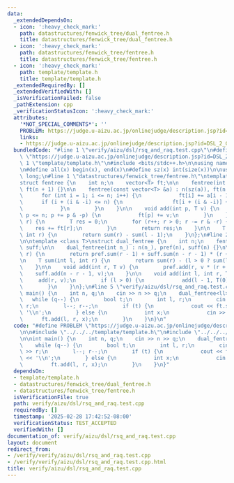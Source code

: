 ```yaml
---
data:
  _extendedDependsOn:
  - icon: ':heavy_check_mark:'
    path: datastructures/fenwick_tree/dual_fentree.h
    title: datastructures/fenwick_tree/dual_fentree.h
  - icon: ':heavy_check_mark:'
    path: datastructures/fenwick_tree/fentree.h
    title: datastructures/fenwick_tree/fentree.h
  - icon: ':heavy_check_mark:'
    path: template/template.h
    title: template/template.h
  _extendedRequiredBy: []
  _extendedVerifiedWith: []
  _isVerificationFailed: false
  _pathExtension: cpp
  _verificationStatusIcon: ':heavy_check_mark:'
  attributes:
    '*NOT_SPECIAL_COMMENTS*': ''
    PROBLEM: https://judge.u-aizu.ac.jp/onlinejudge/description.jsp?id=DSL_2_G
    links:
    - https://judge.u-aizu.ac.jp/onlinejudge/description.jsp?id=DSL_2_G
  bundledCode: "#line 1 \"verify/aizu/dsl/rsq_and_raq.test.cpp\"\n#define PROBLEM\
    \ \"https://judge.u-aizu.ac.jp/onlinejudge/description.jsp?id=DSL_2_G\"\n\n#line\
    \ 1 \"template/template.h\"\n#include <bits/stdc++.h>\n\nusing namespace std;\n\
    \n#define all(x) begin(x), end(x)\n#define sz(x) int(size(x))\n\nusing ll = long\
    \ long;\n#line 1 \"datastructures/fenwick_tree/fentree.h\"\ntemplate <class T>\n\
    struct fentree {\n    int n;\n    vector<T> ft;\n\n    fentree(int n_) : n(n_),\
    \ ft(n + 1) {}\n\n    fentree(const vector<T> &a) : n(sz(a)), ft(n + 1) {\n  \
    \      for (int i = 1; i <= n; i++) {\n            ft[i] += a[i - 1];\n      \
    \      if (i + (i & -i) <= n) {\n                ft[i + (i & -i)] += ft[i];\n\
    \            }\n        }\n    }\n\n    void add(int p, T v) {\n        for (p++;\
    \ p <= n; p += p & -p) {\n            ft[p] += v;\n        }\n    }\n\n    T sum(int\
    \ r) {\n        T res = 0;\n        for (r++; r > 0; r -= r & -r) {\n        \
    \    res += ft[r];\n        }\n        return res;\n    }\n\n    T sum(int l,\
    \ int r) {\n        return sum(r) - sum(l - 1);\n    }\n};\n#line 2 \"datastructures/fenwick_tree/dual_fentree.h\"\
    \n\ntemplate <class T>\nstruct dual_fentree {\n    int n;\n    fentree<T> pref,\
    \ suff;\n\n    dual_fentree(int n_) : n(n_), pref(n), suff(n) {}\n\n    T sum(int\
    \ r) {\n        return pref.sum(r - 1) + suff.sum(n - r - 1) * (r + 1);\n    }\n\
    \n    T sum(int l, int r) {\n        return sum(r) - (l > 0 ? sum(l - 1) : 0);\n\
    \    }\n\n    void add(int r, T v) {\n        pref.add(r, v * (r + 1));\n    \
    \    suff.add(n - r - 1, v);\n    }\n\n    void add(int l, int r, T v) {\n   \
    \     add(r, v);\n        if (l > 0) {\n            add(l - 1, T(0) - T(v));\n\
    \        }\n    }\n};\n#line 5 \"verify/aizu/dsl/rsq_and_raq.test.cpp\"\n\nint\
    \ main() {\n    int n, q;\n    cin >> n >> q;\n    dual_fentree<ll> ft(n);\n \
    \   while (q--) {\n        bool t;\n        int l, r;\n        cin >> t >> l >>\
    \ r;\n        l--; r--;\n        if (t) {\n            cout << ft.sum(l, r) <<\
    \ '\\n';\n        } else {\n            int x;\n            cin >> x;\n      \
    \      ft.add(l, r, x);\n        }\n    }\n}\n"
  code: "#define PROBLEM \"https://judge.u-aizu.ac.jp/onlinejudge/description.jsp?id=DSL_2_G\"\
    \n\n#include \"../../../template/template.h\"\n#include \"../../../datastructures/fenwick_tree/dual_fentree.h\"\
    \n\nint main() {\n    int n, q;\n    cin >> n >> q;\n    dual_fentree<ll> ft(n);\n\
    \    while (q--) {\n        bool t;\n        int l, r;\n        cin >> t >> l\
    \ >> r;\n        l--; r--;\n        if (t) {\n            cout << ft.sum(l, r)\
    \ << '\\n';\n        } else {\n            int x;\n            cin >> x;\n   \
    \         ft.add(l, r, x);\n        }\n    }\n}"
  dependsOn:
  - template/template.h
  - datastructures/fenwick_tree/dual_fentree.h
  - datastructures/fenwick_tree/fentree.h
  isVerificationFile: true
  path: verify/aizu/dsl/rsq_and_raq.test.cpp
  requiredBy: []
  timestamp: '2025-02-28 17:42:52-08:00'
  verificationStatus: TEST_ACCEPTED
  verifiedWith: []
documentation_of: verify/aizu/dsl/rsq_and_raq.test.cpp
layout: document
redirect_from:
- /verify/verify/aizu/dsl/rsq_and_raq.test.cpp
- /verify/verify/aizu/dsl/rsq_and_raq.test.cpp.html
title: verify/aizu/dsl/rsq_and_raq.test.cpp
---
```

